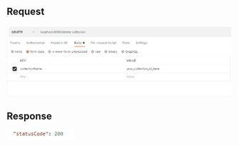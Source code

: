 ## Request

![Request](image/DeleteCollectionRequest.png)

## Response

![Response](image/DeleteCollectionResponse.png)
